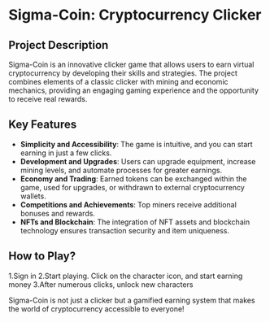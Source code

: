 # Sigma-Coin: Cryptocurrency Clicker

## Project Description
Sigma-Coin is an innovative clicker game that allows users to earn virtual cryptocurrency by developing their skills and strategies. The project combines elements of a classic clicker with mining and economic mechanics, providing an engaging gaming experience and the opportunity to receive real rewards.

## Key Features
- **Simplicity and Accessibility**: The game is intuitive, and you can start earning in just a few clicks.
- **Development and Upgrades**: Users can upgrade equipment, increase mining levels, and automate processes for greater earnings.
- **Economy and Trading**: Earned tokens can be exchanged within the game, used for upgrades, or withdrawn to external cryptocurrency wallets.
- **Competitions and Achievements**: Top miners receive additional bonuses and rewards.
- **NFTs and Blockchain**: The integration of NFT assets and blockchain technology ensures transaction security and item uniqueness.

## How to Play?
1.Sign in
2.Start playing. Click on the character icon, and start earning money 
3.After numerous clicks, unlock new characters 

Sigma-Coin is not just a clicker but a gamified earning system that makes the world of cryptocurrency accessible to everyone!

